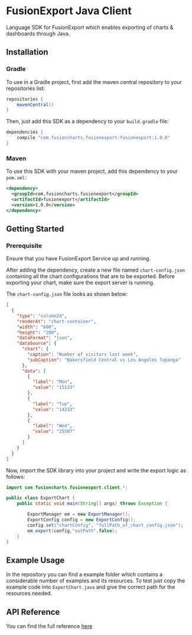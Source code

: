 # FusionExport Java Client

Language SDK for FusionExport which enables exporting of charts & dashboards through Java.

## Installation

### Gradle

To use in a Gradle project, first add the maven central repository to your repositories list:

```groovy
repositories {
    mavenCentral()
}
```

Then, just add this SDK as a dependency to your `build.gradle` file:

```groovy
dependencies {
    compile "com.fusioncharts.fusionexport:fusionexport:1.0.0"
}
```

### Maven

To use this SDK with your maven project, add this dependency to your `pom.xml`:

```xml
<dependency>
  <groupId>com.fusioncharts.fusionexport</groupId>
  <artifactId>fusionexport</artifactId>
  <version>1.0.0</version>
</dependency>
```

## Getting Started

### Prerequisite
Ensure that you have FusionExport Service up and running.

After adding the dependency, create a new file named `chart-config.json` containing all 
the chart configurations that are to be exported. Before exporting your chart, make sure
the export server is running.

The `chart-config.json` file looks as shown below:

```json
[
  {
    "type": "column2d",
    "renderAt": "chart-container",
    "width": "600",
    "height": "200",
    "dataFormat": "json",
    "dataSource": {
      "chart": {
        "caption": "Number of visitors last week",
        "subCaption": "Bakersfield Central vs Los Angeles Topanga"
      },
      "data": [
        {
          "label": "Mon",
          "value": "15123"
        },
        {
          "label": "Tue",
          "value": "14233"
        },
        {
          "label": "Wed",
          "value": "25507"
        }
      ]
    }
  }
]
```

Now, import the SDK library into your project and write the export logic as follows:

```java
import com.fusioncharts.fusionexport.client.*;

public class ExportChart {
    public static void main(String[] args) throws Exception {

        ExportManager em = new ExportManager();
        ExportConfig config = new ExportConfig();
        config.set("chartConfig", "fullPath_of_chart_config.json");
        em.export(config,"outPath",false);
    }
}
```

## Example Usage
In the repository you can find a example folder which contains a considerable number of examples and its resources.
To test just copy the example code into `ExportChart.java` and give the correct path for the resources needed.
 
## API Reference

You can find the full reference [here](https://www.fusioncharts.com/dev/exporting-charts/using-fusionexport/sdk-api-reference/java.html)